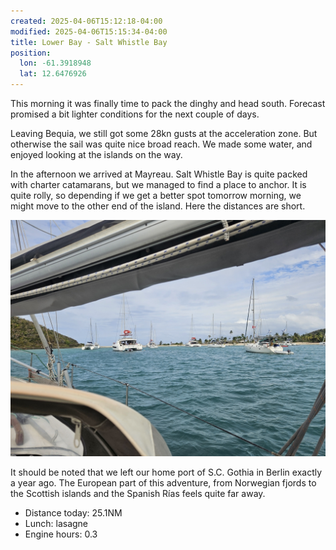 ```yaml
---
created: 2025-04-06T15:12:18-04:00
modified: 2025-04-06T15:15:34-04:00
title: Lower Bay - Salt Whistle Bay
position:
  lon: -61.3918948
  lat: 12.6476926
---
```


This morning it was finally time to pack the dinghy and head south. Forecast promised a bit lighter conditions for the next couple of days.

Leaving Bequia, we still got some 28kn gusts at the acceleration zone. But otherwise the sail was quite nice broad reach. We made some water, and enjoyed looking at the islands on the way.

In the afternoon we arrived at Mayreau. Salt Whistle Bay is quite packed with charter catamarans, but we managed to find a place to anchor. It is quite rolly, so depending if we get a better spot tomorrow morning, we might move to the other end of the island. Here the distances are short.

![Image](../2025/cb82ed610b0486e286db07bb7fc37b3a.jpg) 

It should be noted that we left our home port of S.C. Gothia in Berlin exactly a year ago. The European part of this adventure, from Norwegian fjords to the Scottish islands and the Spanish Rías feels quite far away.

* Distance today: 25.1NM
* Lunch: lasagne
* Engine hours: 0.3
